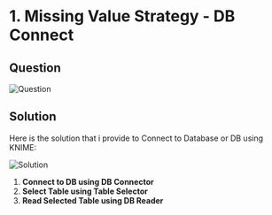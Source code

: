 # 1. Missing Value Strategy - DB Connect

## Question 
![Question](https://github.com/wildangbudhi/BIG-Data-with-KNIM/blob/master/2.%20DB%20Processing%20-%20Missing%20Value%20Strategy/1.%20DB%20Connect/Screenshoot/Question.png)

## Solution
Here is the solution that i provide to Connect to Database or DB using KNIME:

![Solution](https://github.com/wildangbudhi/BIG-Data-with-KNIM/blob/master/2.%20DB%20Processing%20-%20Missing%20Value%20Strategy/1.%20DB%20Connect/Screenshoot/Workflow.png)

1. **Connect to DB using DB Connector**
2. **Select Table using Table Selector**
3. **Read Selected Table using DB Reader**
